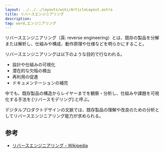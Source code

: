 ```yaml
---
layout: ../../../layouts/wiki/ArticleLayout.astro
title: リバースエンジニアリング
description:
tag: word,エンジニアリング
---
```


リバースエンジニアリング（英: reverse engineering）とは、既存の製品を分解または解析し、仕組みや構成、動作原理や仕様などを明らかにすること。

リバースエンジニアリングは以下のような目的で行なわれる。

- 設計や仕組みの可視化
- 潜在的な欠陥の検出
- 再利用の促進
- ドキュメンテーションの補完

中でも、既存製品の構造からレイヤーまでを観察・分析し、仕組みや課題を可視化する手法を:[リバースモデリング]:と呼ぶ。

デジタルプロダクトデザインの文脈では、既存製品の理解や改良のための分析としてリバースエンジニアリング能力が求められる。

## 参考

- [リバースエンジニアリング - Wikipedia](https://ja.wikipedia.org/wiki/%E3%83%AA%E3%83%90%E3%83%BC%E3%82%B9%E3%82%A8%E3%83%B3%E3%82%B8%E3%83%8B%E3%82%A2%E3%83%AA%E3%83%B3%E3%82%B0)



